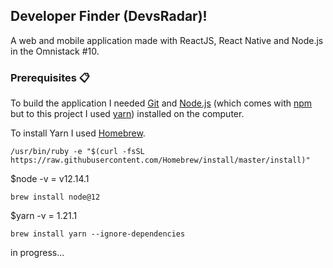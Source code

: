 ## Developer Finder (DevsRadar)!
A web and mobile application made with ReactJS, React Native and Node.js in the Omnistack #10.

### Prerequisites 📋
To build the  application I needed [Git](https://git-scm.com) and [Node.js](https://nodejs.org/en/download/) (which comes with [npm](http://npmjs.com) but to this project I used [yarn](https://yarnpkg.com/lang/en/)) installed on the computer.

To install Yarn I used [Homebrew](http://brew.sh).

```
/usr/bin/ruby -e "$(curl -fsSL https://raw.githubusercontent.com/Homebrew/install/master/install)"
```
$node -v = v12.14.1
```
brew install node@12
```
$yarn -v = 1.21.1
```
brew install yarn --ignore-dependencies
```

in progress...